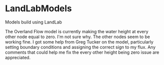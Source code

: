 # LandLabModels
Models build using LandLab

<p> The Overland Flow model is currently making the water height at every other node equal to zero. I'm not sure why. The other nodes seem to be working fine. I got some help from Greg Tucker on the model, particularly setting boundary conditions and assigning the correct sign to my flux. Any comments that could help me fix the every other height being zero issue are appreciated.</p>
